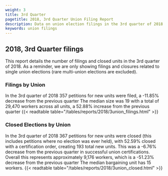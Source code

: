 ```yaml
---
weight: 3
title: 3rd Quarter
pagetitle: 2018, 3rd Quarter Union Filing Report
description: Data on union election filings in the 3rd quarter of 2018
keywords: union filings
---
```


## 2018, 3rd Quarter filings

This report details the number of filings and closed units in the 3rd quarter of 2018. As a reminder, we are only showing filings and closures related to single union elections (rare multi-union elections are excluded).

### Filings by Union
In the 3rd quarter of 2018 357 petitions for new units were filed, a -11.85% decrease from the previous quarter The median size was 19 with a total of 29,470 workers across all units, a 52.88% increase from the previous quarter
{{< readtable table="/tables/reports/2018/3union_filings.html" >}}

### Closed Elections by Union
In the 3rd quarter of 2018 367 petitions for new units were closed (this includes petitions where no election was ever held), with 52.59% closed with a certification order, creating 193 total new units. This was a -6.76% decrease from the previous quarter in successful union certifications. Overall this represents approximately 9,176 workers, which is a -51.23% decrease from the previous quarter The median bargaining unit has 15 workers.
{{< readtable table="/tables/reports/2018/3union_closed.html" >}}
